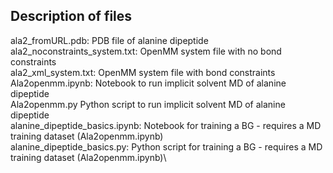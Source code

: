 ## Description of files

ala2_fromURL.pdb: PDB file of alanine dipeptide\
ala2_noconstraints_system.txt: OpenMM system file with no bond constraints\
ala2_xml_system.txt: OpenMM system file with bond constraints\
Ala2openmm.ipynb: Notebook to run implicit solvent MD of alanine dipeptide\
Ala2openmm.py Python script to run implicit solvent MD of alanine dipeptide\
alanine_dipeptide_basics.ipynb: Notebook for training a BG - requires a MD training dataset (Ala2openmm.ipynb)\
alanine_dipeptide_basics.py: Python script for training a BG - requires a MD training dataset (Ala2openmm.ipynb)\
